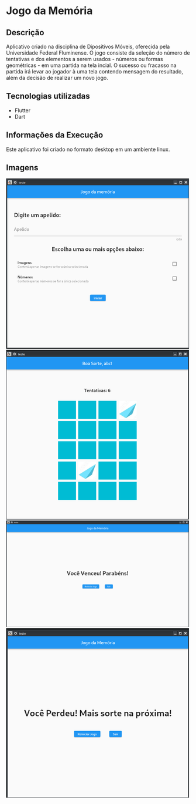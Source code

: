 # Jogo da Memória

## Descrição 

Aplicativo criado na disciplina de Dipositivos Móveis, oferecida pela Universidade Federal Fluminense. O jogo consiste da seleção do número de tentativas e dos elementos a serem usados - números ou formas geométricas -  em uma partida na tela incial. 
O sucesso ou fracasso na partida irá levar ao jogador à uma tela contendo mensagem do resultado, além da decisão de realizar um novo jogo.

## Tecnologias utilizadas

- Flutter
- Dart

## Informações da Execução

Este aplicativo foi criado no formato desktop em um ambiente linux.

## Imagens

<img src="https://github.com/EMV271828/jogo_da_memoria/blob/readme_e_licenca/img/jogo_da_memoria_tela_inicial.png" width="500px">
<img src="https://github.com/EMV271828/jogo_da_memoria/blob/readme_e_licenca/img/jogo_da_memoria_partida.png" width="500px">
<img src="https://github.com/EMV271828/jogo_da_memoria/blob/readme_e_licenca/img/jogo_da_memoria_vitoria.png" width="500px">
<img src="https://github.com/EMV271828/jogo_da_memoria/blob/readme_e_licenca/img/jogo_da_memoria_derrota.png" width="500px">
